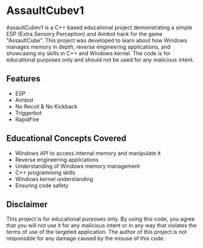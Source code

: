 # AssaultCubev1

AssaultCubev1 is a C++ based educational project demonstrating a simple ESP (Extra Sensory Perception) and Aimbot hack for the game "AssaultCube". This project was developed to learn about how Windows manages memory in depth, reverse engineering applications, and showcasing my skills in C++ and Windows kernel. The code is for educational purposes only and should not be used for any malicious intent.

## Features

- ESP
- Aimbot
- No Recoil & No Kickback
- Triggerbot
- RapidFire

## Educational Concepts Covered

- Windows API to access internal memory and manipulate it
- Reverse engineering applications
- Understanding of Windows memory management
- C++ programming skills
- Windows kernel understanding
- Ensuring code safety

## Disclaimer

This project is for educational purposes only. By using this code, you agree that you will not use it for any malicious intent or in any way that violates the terms of use of the targeted application. The author of this project is not responsible for any damage caused by the misuse of this code.
